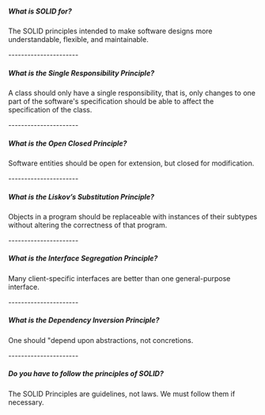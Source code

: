 <h5>What is SOLID for?</h5>
<p>The SOLID principles intended to make software designs more understandable, flexible, and maintainable. </p>
----------------------
<h5>What is the Single Responsibility Principle?</h5>
<p>A class should only have a single responsibility, that is, only changes to one part of the software's specification should be able to affect the specification of the class.</p>
----------------------
<h5>What is the Open Closed Principle?</h5>
<p>Software entities should be open for extension, but closed for modification.</p>
----------------------
<h5>What is the Liskov’s Substitution Principle?</h5>
<p>Objects in a program should be replaceable with instances of their subtypes without altering the correctness of that program.</p>
----------------------
<h5>What is the Interface Segregation Principle?</h5>
<p>Many client-specific interfaces are better than one general-purpose interface.</p>
----------------------
<h5>What is the Dependency Inversion Principle?</h5>
<p>One should "depend upon abstractions, not concretions.</p>
----------------------
<h5>Do you have to follow the principles of SOLID?</h5>
<p>The SOLID Principles are guidelines, not laws. We must follow them if necessary.</p>
